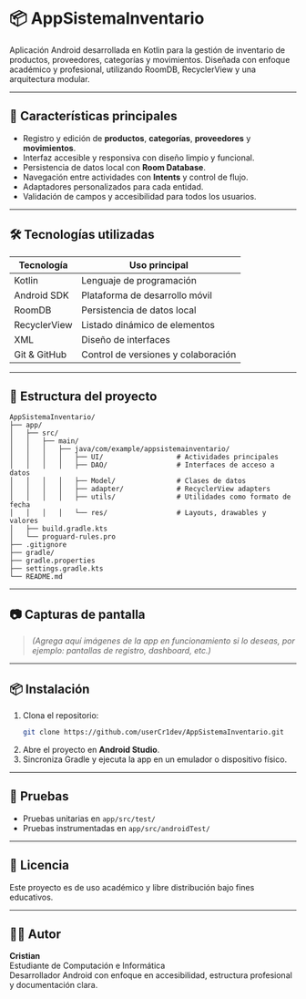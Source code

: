 # 📦 AppSistemaInventario

Aplicación Android desarrollada en Kotlin para la gestión de inventario de productos, proveedores, categorías y movimientos. Diseñada con enfoque académico y profesional, utilizando RoomDB, RecyclerView y una arquitectura modular.

---

## 🚀 Características principales

- Registro y edición de **productos**, **categorías**, **proveedores** y **movimientos**.
- Interfaz accesible y responsiva con diseño limpio y funcional.
- Persistencia de datos local con **Room Database**.
- Navegación entre actividades con **Intents** y control de flujo.
- Adaptadores personalizados para cada entidad.
- Validación de campos y accesibilidad para todos los usuarios.

---

## 🛠️ Tecnologías utilizadas

| Tecnología     | Uso principal                          |
|----------------|----------------------------------------|
| Kotlin         | Lenguaje de programación               |
| Android SDK    | Plataforma de desarrollo móvil         |
| RoomDB         | Persistencia de datos local            |
| RecyclerView   | Listado dinámico de elementos          |
| XML            | Diseño de interfaces                   |
| Git & GitHub   | Control de versiones y colaboración    |

---

## 📁 Estructura del proyecto

```
AppSistemaInventario/
├── app/
│   ├── src/
│   │   ├── main/
│   │   │   ├── java/com/example/appsistemainventario/
│   │   │   │   ├── UI/                  # Actividades principales
│   │   │   │   ├── DAO/                 # Interfaces de acceso a datos
│   │   │   │   ├── Model/               # Clases de datos
│   │   │   │   ├── adapter/             # RecyclerView adapters
│   │   │   │   ├── utils/               # Utilidades como formato de fecha
│   │   │   │   └── res/                 # Layouts, drawables y valores
│   ├── build.gradle.kts
│   └── proguard-rules.pro
├── .gitignore
├── gradle/
├── gradle.properties
├── settings.gradle.kts
└── README.md
```

---

## 📷 Capturas de pantalla

> *(Agrega aquí imágenes de la app en funcionamiento si lo deseas, por ejemplo: pantallas de registro, dashboard, etc.)*

---

## 📦 Instalación

1. Clona el repositorio:
   ```bash
   git clone https://github.com/userCr1dev/AppSistemaInventario.git
   ```
2. Abre el proyecto en **Android Studio**.
3. Sincroniza Gradle y ejecuta la app en un emulador o dispositivo físico.

---

## 🧪 Pruebas

- Pruebas unitarias en `app/src/test/`
- Pruebas instrumentadas en `app/src/androidTest/`

---

## 📄 Licencia

Este proyecto es de uso académico y libre distribución bajo fines educativos.

---

## 👨‍💻 Autor

**Cristian**  
Estudiante de Computación e Informática  
Desarrollador Android con enfoque en accesibilidad, estructura profesional y documentación clara.
